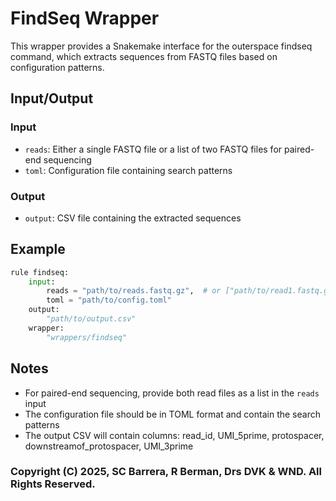 # FindSeq Wrapper

This wrapper provides a Snakemake interface for the outerspace findseq command, which extracts sequences from FASTQ files based on configuration patterns.

## Input/Output

### Input
- `reads`: Either a single FASTQ file or a list of two FASTQ files for paired-end sequencing
- `toml`: Configuration file containing search patterns

### Output
- `output`: CSV file containing the extracted sequences

## Example

```python
rule findseq:
    input:
        reads = "path/to/reads.fastq.gz",  # or ["path/to/read1.fastq.gz", "path/to/read2.fastq.gz"]
        toml = "path/to/config.toml"
    output:
        "path/to/output.csv"
    wrapper:
        "wrappers/findseq"
```

## Notes

- For paired-end sequencing, provide both read files as a list in the `reads` input
- The configuration file should be in TOML format and contain the search patterns
- The output CSV will contain columns: read_id, UMI_5prime, protospacer, downstreamof_protospacer, UMI_3prime 


### Copyright (C) 2025, SC Barrera, R Berman, Drs DVK & WND. All Rights Reserved.